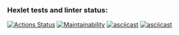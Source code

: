### Hexlet tests and linter status:
[![Actions Status](https://github.com/AnnaKozlova0107/backend-project-lvl1/workflows/hexlet-check/badge.svg)](https://github.com/AnnaKozlova0107/backend-project-lvl1/actions)
[![Maintainability](https://api.codeclimate.com/v1/badges/a99a88d28ad37a79dbf6/maintainability)](https://codeclimate.com/github/codeclimate/codeclimate/maintainabiliy)
[![asciicast](https://asciinema.org/a/wKZLWfDRXqeaZQCUZf87Q2bLU.svg)](https://asciinema.org/a/wKZLWfDRXqeaZQCUZf87Q2bLU)
[![asciicast](https://asciinema.org/a/FmEbXNo5BHA3YTUSs2eSDxn2v.svg)](https://asciinema.org/a/FmEbXNo5BHA3YTUSs2eSDxn2v)